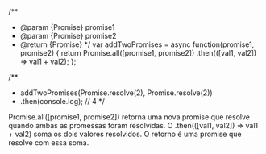 /**
 * @param {Promise} promise1
 * @param {Promise} promise2
 * @return {Promise}
 */
var addTwoPromises = async function(promise1, promise2) {
    return Promise.all([promise1, promise2])
        .then(([val1, val2]) => val1 + val2);
};

/**
 * addTwoPromises(Promise.resolve(2), Promise.resolve(2))
 *   .then(console.log); // 4
 */

 Promise.all([promise1, promise2]) retorna uma nova promise que resolve quando ambas as promessas foram resolvidas. O .then(([val1, val2]) => val1 + val2) soma os dois valores resolvidos. O retorno é uma promise que resolve com essa soma.